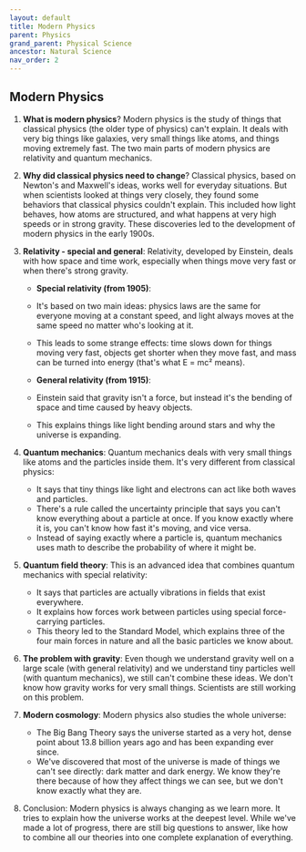 ```yaml
---
layout: default
title: Modern Physics
parent: Physics
grand_parent: Physical Science
ancestor: Natural Science
nav_order: 2
---
```


## Modern Physics

1. **What is modern physics**? Modern physics is the study of things that classical physics (the older type of physics) can't explain. It deals with very big things like galaxies, very small things like atoms, and things moving extremely fast. The two main parts of modern physics are relativity and quantum mechanics.

2. **Why did classical physics need to change**? Classical physics, based on Newton's and Maxwell's ideas, works well for everyday situations. But when scientists looked at things very closely, they found some behaviors that classical physics couldn't explain. This included how light behaves, how atoms are structured, and what happens at very high speeds or in strong gravity. These discoveries led to the development of modern physics in the early 1900s.

3. **Relativity - special and general**: Relativity, developed by Einstein, deals with how space and time work, especially when things move very fast or when there's strong gravity.

    - **Special relativity (from 1905)**:
    - It's based on two main ideas: physics laws are the same for everyone moving at a constant speed, and light always moves at the same speed no matter who's looking at it.
    - This leads to some strange effects: time slows down for things moving very fast, objects get shorter when they move fast, and mass can be turned into energy (that's what E = mc² means).

    - **General relativity (from 1915)**:
    - Einstein said that gravity isn't a force, but instead it's the bending of space and time caused by heavy objects.
    - This explains things like light bending around stars and why the universe is expanding.

4. **Quantum mechanics**: Quantum mechanics deals with very small things like atoms and the particles inside them. It's very different from classical physics:
   - It says that tiny things like light and electrons can act like both waves and particles.
   - There's a rule called the uncertainty principle that says you can't know everything about a particle at once. If you know exactly where it is, you can't know how fast it's moving, and vice versa.
   - Instead of saying exactly where a particle is, quantum mechanics uses math to describe the probability of where it might be.

5. **Quantum field theory**: This is an advanced idea that combines quantum mechanics with special relativity:
   - It says that particles are actually vibrations in fields that exist everywhere.
   - It explains how forces work between particles using special force-carrying particles.
   - This theory led to the Standard Model, which explains three of the four main forces in nature and all the basic particles we know about.

6. **The problem with gravity**: Even though we understand gravity well on a large scale (with general relativity) and we understand tiny particles well (with quantum mechanics), we still can't combine these ideas. We don't know how gravity works for very small things. Scientists are still working on this problem.

7. **Modern cosmology**: Modern physics also studies the whole universe:
   - The Big Bang Theory says the universe started as a very hot, dense point about 13.8 billion years ago and has been expanding ever since.
   - We've discovered that most of the universe is made of things we can't see directly: dark matter and dark energy. We know they're there because of how they affect things we can see, but we don't know exactly what they are.

8. Conclusion: Modern physics is always changing as we learn more. It tries to explain how the universe works at the deepest level. While we've made a lot of progress, there are still big questions to answer, like how to combine all our theories into one complete explanation of everything.
